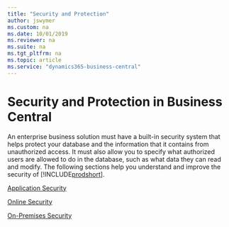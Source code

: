 ```yaml
---
title: "Security and Protection"
author: jswymer
ms.custom: na
ms.date: 10/01/2019
ms.reviewer: na
ms.suite: na
ms.tgt_pltfrm: na
ms.topic: article
ms.service: "dynamics365-business-central"
---
```

# Security and Protection in Business Central

An enterprise business solution must have a built-in security system that helps protect your database and the information that it contains from unauthorized access. It must also allow you to specify what authorized users are allowed to do in the database, such as what data they can read and modify. The following sections help you understand and improve the security of [!INCLUDE[prodshort](../developer/includes/prodshort.md)].

[Application Security](security-application.md)  

[Online Security](security-online.md)  

[On-Premises Security](security-onpremises.md)  